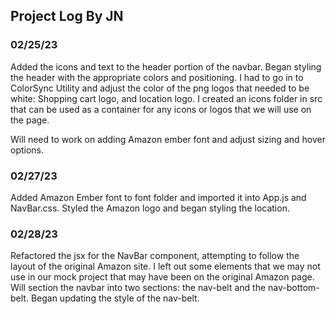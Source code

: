 ## Project Log By JN

### 02/25/23

Added the icons and text to the header portion of the navbar. Began styling the header with the appropriate colors and positioning. I had to go in to ColorSync Utility and adjust the color of the png logos that needed to be white: Shopping cart logo, and location logo. I created an icons folder in src that can be used as a container for any icons or logos that we will use on the page. 

Will need to work on adding Amazon ember font and adjust sizing and hover options.

### 02/27/23

Added Amazon Ember font to font folder and imported it into App.js and NavBar.css. Styled the Amazon logo and began styling the location.

### 02/28/23

Refactored the jsx for the NavBar component, attempting to follow the layout of the original Amazon site. I left out some elements that we may not use in our mock project that may have been on the original Amazon page. Will section the navbar into two sections: the nav-belt and the nav-bottom-belt. Began updating the style of the nav-belt.